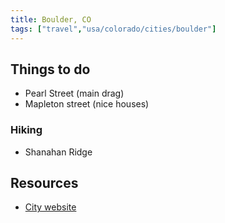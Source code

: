 ```yaml
---
title: Boulder, CO
tags: ["travel","usa/colorado/cities/boulder"]
---
```


## Things to do

- Pearl Street (main drag)
- Mapleton street (nice houses)

### Hiking

- Shanahan Ridge

## Resources

- [City website](https://bouldercolorado.gov)


